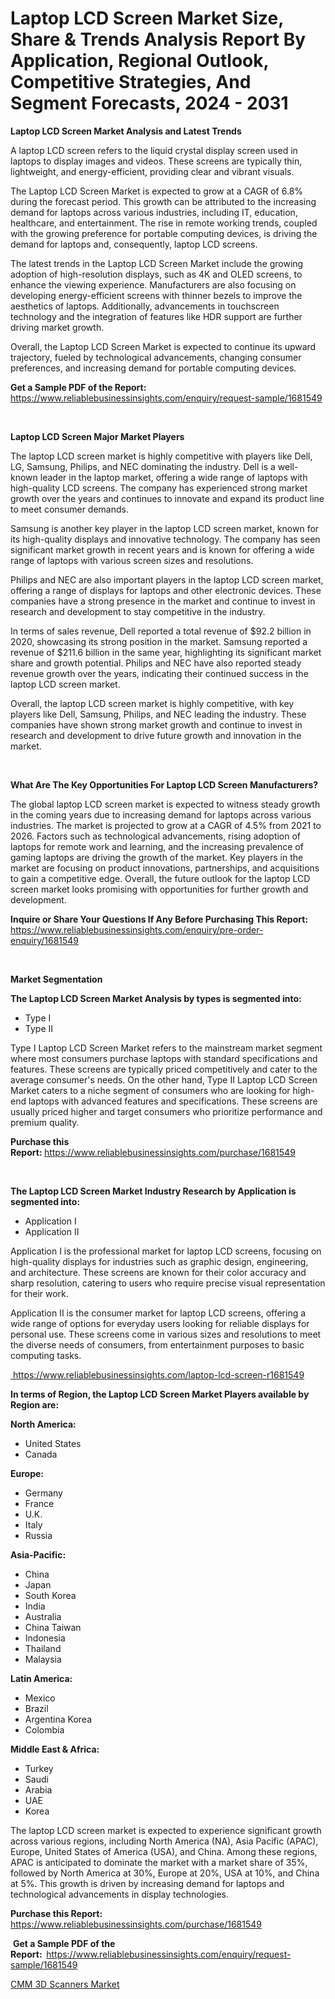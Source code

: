 <p><h1>Laptop LCD Screen Market Size, Share & Trends Analysis Report By Application, Regional Outlook, Competitive Strategies, And Segment Forecasts, 2024 - 2031</h1></p><p><strong>Laptop LCD Screen Market Analysis and Latest Trends</strong></p>
<p><p>A laptop LCD screen refers to the liquid crystal display screen used in laptops to display images and videos. These screens are typically thin, lightweight, and energy-efficient, providing clear and vibrant visuals. </p><p>The Laptop LCD Screen Market is expected to grow at a CAGR of 6.8% during the forecast period. This growth can be attributed to the increasing demand for laptops across various industries, including IT, education, healthcare, and entertainment. The rise in remote working trends, coupled with the growing preference for portable computing devices, is driving the demand for laptops and, consequently, laptop LCD screens.</p><p>The latest trends in the Laptop LCD Screen Market include the growing adoption of high-resolution displays, such as 4K and OLED screens, to enhance the viewing experience. Manufacturers are also focusing on developing energy-efficient screens with thinner bezels to improve the aesthetics of laptops. Additionally, advancements in touchscreen technology and the integration of features like HDR support are further driving market growth.</p><p>Overall, the Laptop LCD Screen Market is expected to continue its upward trajectory, fueled by technological advancements, changing consumer preferences, and increasing demand for portable computing devices.</p></p>
<p><strong>Get a Sample PDF of the Report:&nbsp;</strong> <a href="https://www.reliablebusinessinsights.com/enquiry/request-sample/1681549">https://www.reliablebusinessinsights.com/enquiry/request-sample/1681549</a></p>
<p>&nbsp;</p>
<p><strong>Laptop LCD Screen Major Market Players</strong></p>
<p><p>The laptop LCD screen market is highly competitive with players like Dell, LG, Samsung, Philips, and NEC dominating the industry. Dell is a well-known leader in the laptop market, offering a wide range of laptops with high-quality LCD screens. The company has experienced strong market growth over the years and continues to innovate and expand its product line to meet consumer demands.</p><p>Samsung is another key player in the laptop LCD screen market, known for its high-quality displays and innovative technology. The company has seen significant market growth in recent years and is known for offering a wide range of laptops with various screen sizes and resolutions.</p><p>Philips and NEC are also important players in the laptop LCD screen market, offering a range of displays for laptops and other electronic devices. These companies have a strong presence in the market and continue to invest in research and development to stay competitive in the industry.</p><p>In terms of sales revenue, Dell reported a total revenue of $92.2 billion in 2020, showcasing its strong position in the market. Samsung reported a revenue of $211.6 billion in the same year, highlighting its significant market share and growth potential. Philips and NEC have also reported steady revenue growth over the years, indicating their continued success in the laptop LCD screen market.</p><p>Overall, the laptop LCD screen market is highly competitive, with key players like Dell, Samsung, Philips, and NEC leading the industry. These companies have shown strong market growth and continue to invest in research and development to drive future growth and innovation in the market.</p></p>
<p>&nbsp;</p>
<p><strong>What Are The Key Opportunities For Laptop LCD Screen Manufacturers?</strong></p>
<p><p>The global laptop LCD screen market is expected to witness steady growth in the coming years due to increasing demand for laptops across various industries. The market is projected to grow at a CAGR of 4.5% from 2021 to 2026. Factors such as technological advancements, rising adoption of laptops for remote work and learning, and the increasing prevalence of gaming laptops are driving the growth of the market. Key players in the market are focusing on product innovations, partnerships, and acquisitions to gain a competitive edge. Overall, the future outlook for the laptop LCD screen market looks promising with opportunities for further growth and development.</p></p>
<p><strong>Inquire or Share Your Questions If Any Before Purchasing This Report:</strong> <a href="https://www.reliablebusinessinsights.com/enquiry/pre-order-enquiry/1681549">https://www.reliablebusinessinsights.com/enquiry/pre-order-enquiry/1681549</a></p>
<p>&nbsp;</p>
<p><strong>Market Segmentation</strong></p>
<p><strong>The Laptop LCD Screen Market Analysis by types is segmented into:</strong></p>
<p><ul><li>Type I</li><li>Type II</li></ul></p>
<p><p>Type I Laptop LCD Screen Market refers to the mainstream market segment where most consumers purchase laptops with standard specifications and features. These screens are typically priced competitively and cater to the average consumer's needs. On the other hand, Type II Laptop LCD Screen Market caters to a niche segment of consumers who are looking for high-end laptops with advanced features and specifications. These screens are usually priced higher and target consumers who prioritize performance and premium quality.</p></p>
<p><strong>Purchase this Report:&nbsp;</strong><a href="https://www.reliablebusinessinsights.com/purchase/1681549">https://www.reliablebusinessinsights.com/purchase/1681549</a></p>
<p>&nbsp;</p>
<p><strong>The Laptop LCD Screen Market Industry Research by Application is segmented into:</strong></p>
<p><ul><li>Application I</li><li>Application II</li></ul></p>
<p><p>Application I is the professional market for laptop LCD screens, focusing on high-quality displays for industries such as graphic design, engineering, and architecture. These screens are known for their color accuracy and sharp resolution, catering to users who require precise visual representation for their work. </p><p>Application II is the consumer market for laptop LCD screens, offering a wide range of options for everyday users looking for reliable displays for personal use. These screens come in various sizes and resolutions to meet the diverse needs of consumers, from entertainment purposes to basic computing tasks.</p></p>
<p><a href="https://www.reliablebusinessinsights.com/laptop-lcd-screen-r1681549">&nbsp;https://www.reliablebusinessinsights.com/laptop-lcd-screen-r1681549</a></p>
<p><strong>In terms of Region, the Laptop LCD Screen Market Players available by Region are:</strong></p>
<p>
    <p> <strong> North America: </strong>
        <ul>
            <li>United States</li>
            <li>Canada</li>
        </ul>
        </p> 
    <p> <strong> Europe: </strong>
        <ul>
            <li>Germany</li>
            <li>France</li>
            <li>U.K.</li>
            <li>Italy</li>
            <li>Russia</li>
        </ul>
        </p> 
    <p> <strong> Asia-Pacific: </strong>
        <ul>
            <li>China</li>
            <li>Japan</li>
            <li>South Korea</li>
            <li>India</li>
            <li>Australia</li>
            <li>China Taiwan</li>
            <li>Indonesia</li>
            <li>Thailand</li>
            <li>Malaysia</li>
        </ul>
        </p> 
    <p> <strong> Latin America: </strong>
        <ul>
            <li>Mexico</li>
            <li>Brazil</li>
            <li>Argentina Korea</li>
            <li>Colombia</li>
        </ul>
        </p> 
    <p> <strong> Middle East & Africa: </strong>
        <ul>
            <li>Turkey</li>
            <li>Saudi</li>
            <li>Arabia</li>
            <li>UAE</li>
            <li>Korea</li>
        </ul>
    </p>
    </p>
<p><p>The laptop LCD screen market is expected to experience significant growth across various regions, including North America (NA), Asia Pacific (APAC), Europe, United States of America (USA), and China. Among these regions, APAC is anticipated to dominate the market with a market share of 35%, followed by North America at 30%, Europe at 20%, USA at 10%, and China at 5%. This growth is driven by increasing demand for laptops and technological advancements in display technologies.</p></p>
<p><strong>Purchase this Report: </strong><a href="https://www.reliablebusinessinsights.com/purchase/1681549">https://www.reliablebusinessinsights.com/purchase/1681549</a></p>
<p>&nbsp;<strong>Get a Sample PDF of the Report:&nbsp;&nbsp;</strong><a href="https://www.reliablebusinessinsights.com/enquiry/request-sample/1681549">https://www.reliablebusinessinsights.com/enquiry/request-sample/1681549</a></p>
<p><strong></strong></p>
<p><p><a href="https://medium.com/@shirleygreene26/exploring-cmm-3d-scanners-market-dynamics-global-trends-and-future-growth-prospects-2024-2031-4251df44d4b2">CMM 3D Scanners Market</a></p></p>